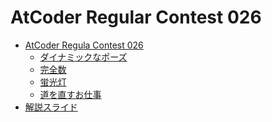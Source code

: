 AtCoder Regular Contest 026
===========================

- [AtCoder Regula Contest 026](http://arc026.contest.atcoder.jp/)
    - [ダイナミックなポーズ](http://arc026.contest.atcoder.jp/tasks/arc026_1)
    - [完全数](http://arc026.contest.atcoder.jp/tasks/arc026_2)
    - [蛍光灯](http://arc026.contest.atcoder.jp/tasks/arc026_3)
    - [道を直すお仕事](http://arc026.contest.atcoder.jp/tasks/arc026_4)
- [解説スライド](http://www.slideshare.net/chokudai/arc026)
